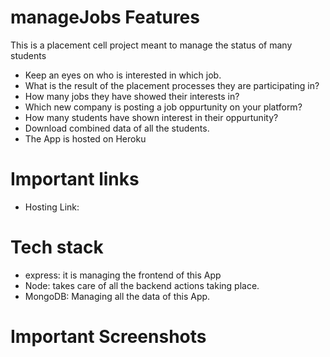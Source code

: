 # manageJobs Features
This is a placement cell project meant to manage the status of many students
- Keep an eyes on who is interested in which job. 
- What is the result of the placement processes they are participating in?
- How many jobs they have showed their interests in?
- Which new company is posting a job oppurtunity on your platform?
- How many students have shown interest in their oppurtunity?
- Download combined data of all the students.
- The App is hosted on Heroku

# Important links

- Hosting Link: 


# Tech stack
- express: it is managing the frontend of this App
- Node: takes care of all the backend actions taking place.
- MongoDB: Managing all the data of this App.

# Important Screenshots

